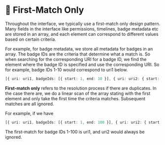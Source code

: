 # 🥇 First-Match Only

Throughout the interface, we typically use a first-match only design pattern. Many fields in the interface like permissions, timelines, badge metadata etc are stored in an array, and each element can correspond to different values based on certain criteria.

For example, for badge metadata, we store all metadata for badges in an array. The badge IDs are the criteria that determine what a match is. So when searching for the corresponding URI for a badge ID, we find the element where the badge ID is specified and use the corresponding URI. So for example, badge IDs 1-10 would correspond to uri1 below.

```typescript
[{ uri: uri1, badgeIds: [{ start: 1, end: 10 }], { uri: uri2: { start: 11, end: 100 }] }
```

**First-match only** refers to the resolution process if there are duplicates. In the case there are, we do a linear scan of the array stating with the first element and only take the first time the criteria matches. Subsequent matches are all ignored.

For example, if we have&#x20;

```typescript
[{ uri: uri1, badgeIds: [{ start: 1, end: 100 }], { uri: uri2: { start: 11, end: 100 }] }
```

The first-match for badge IDs 1-100 is uri1, and uri2 would always be ignored.





